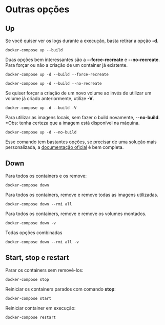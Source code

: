 # Outras opções
## Up
Se você quiser ver os logs durante a execução, basta retirar a opção **-d**.
```
docker-compose up --build
```

Duas opções bem interessantes são a **--force-recreate** e **--no-recreate**. Para forçar ou não a criação de um container já existente.

```
docker-compose up -d --build --force-recreate
```

```
docker-compose up -d --build --no-recreate
```

Se quiser forçar a criação de um novo volume ao invés de utilizar um volume já criado anteriormente, utilize **-V**.

```
docker-compose up -d --build -V
```

Para utilizar as imagens locais, sem fazer o build novamente, **--no-build**. *Obs: tenha certeza que a imagem está disponível na máquina.

```
docker-compose up -d --no-build
```

Esse comando tem bastantes opções, se precisar de uma solução mais personalizada, a [documentação oficial](https://docs.docker.com/compose/reference/up/) é bem completa.

## Down
Para todos os containers e os remove:
```
docker-compose down
```
Para todos os containers, remove e remove todas as imagens utilizadas.
```
docker-compose down --rmi all
```
Para todos os containers, remove e remove os volumes montados.
```
docker-compose down -v
```
Todas opções combinadas
```
docker-compose down --rmi all -v
```




## Start, stop e restart

Parar os containers sem removê-los:
```
docker-compose stop
```
Reiniciar os containers parados com comando **stop**:
```
docker-compose start
```
Reiniciar container em execução:
```
docker-compose restart
```